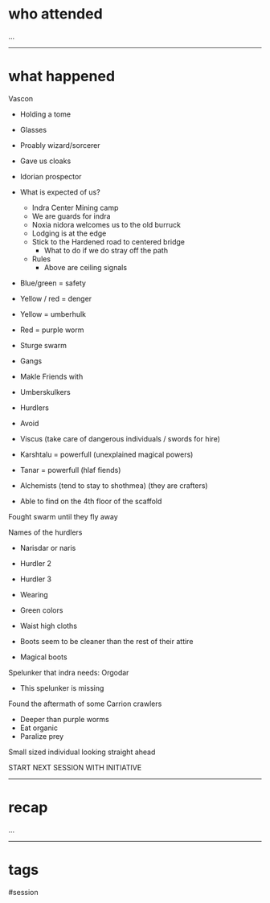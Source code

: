 # who attended

...

---
# what happened

Vascon
- Holding a tome
- Glasses
- Proably wizard/sorcerer
- Gave us cloaks
- Idorian prospector
- What is expected of us?
	- Indra Center Mining camp
	- We are guards for indra
	- Noxia nidora welcomes us to the old burruck
	- Lodging is at the edge
	- Stick to the Hardened road to centered bridge
		- What to do if we do stray off the path
	- Rules
		- Above are ceiling signals
- Blue/green = safety
- Yellow / red = denger

- Yellow = umberhulk
- Red = purple worm

- Sturge swarm

- Gangs

- Makle Friends with

- Umberskulkers
- Hurdlers

- Avoid

- Viscus (take care of dangerous individuals / swords for hire)
- Karshtalu = powerfull (unexplained magical powers)
- Tanar = powerfull (hlaf fiends)
- Alchemists (tend to stay to shothmea) (they are crafters)

- Able to find on the 4th floor of the scaffold

Fought swarm until they fly away

Names of the hurdlers

- Narisdar or naris
- Hurdler 2
- Hurdler 3
- Wearing

- Green colors
- Waist high cloths
- Boots seem to be cleaner than the rest of their attire

- Magical boots

Spelunker that indra needs: Orgodar

- This spelunker is missing

Found the aftermath of some Carrion crawlers

- Deeper than purple worms
- Eat organic
- Paralize prey

Small sized individual looking straight ahead

START NEXT SESSION WITH INITIATIVE

---
# recap

...

---
# tags

#session